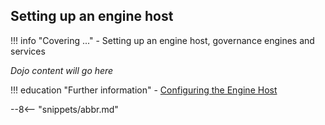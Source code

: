 <!-- SPDX-License-Identifier: CC-BY-4.0 -->
<!-- Copyright Contributors to the Egeria project. -->

## Setting up an engine host

!!! info "Covering ..."
    - Setting up an engine host, governance engines and services

*Dojo content will go here*

!!! education "Further information"
    - [Configuring the Engine Host](/guides/admin/servers/configuring-an-engine-host)

--8<-- "snippets/abbr.md"